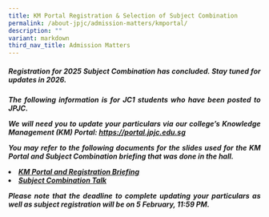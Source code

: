 ```yaml
---
title: KM Portal Registration & Selection of Subject Combination
permalink: /about-jpjc/admission-matters/kmportal/
description: ""
variant: markdown
third_nav_title: Admission Matters
---
```

<div align="justify">
	
<p></p><h5><b>Registration for 2025 Subject Combination has concluded. Stay tuned for updates in 2026.</b></h5><h5><p></p>

<p>The following information is for <b>JC1 students who have been posted to JPJC.</b></p>

<p>We will need you to update your particulars via our college’s Knowledge Management (KM) Portal: <a href="https://portal.jpjc.edu.sg">https://portal.jpjc.edu.sg</a></p>

<p>You may refer to the following documents for the slides used for the KM Portal and Subject Combination briefing that was done in the hall.</p>


<p></p><li><a href="/files/Admission%20Matters/KM%20portal%20and%20registration/2025_KM_Portal_and_Registration_Briefing.pdf">KM Portal and Registration Briefing</a></li>
<li><a href="/files/Admission%20Matters/KM%20portal%20and%20registration/2025_J1_Matric_Day_1_Talk_Subject_Combi_upload.pdf">Subject Combination Talk</a></li>
<p></p>

<p>Please note that the <b>deadline to complete updating your particulars as well as subject registration will be on 5 February, 11:59 PM.</b></p>
</h5></div>